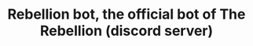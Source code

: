 <div align="center">

<h1>

Rebellion bot, the official bot of The Rebellion (discord server)

</h1>

</div>
